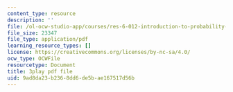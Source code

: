 ```yaml
---
content_type: resource
description: ''
file: /ol-ocw-studio-app/courses/res-6-012-introduction-to-probability-spring-2018/9ad8da23b2368dd6de5bae167517d56b_11iF2ovjKOg.pdf
file_size: 23347
file_type: application/pdf
learning_resource_types: []
license: https://creativecommons.org/licenses/by-nc-sa/4.0/
ocw_type: OCWFile
resourcetype: Document
title: 3play pdf file
uid: 9ad8da23-b236-8dd6-de5b-ae167517d56b
---
```

